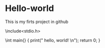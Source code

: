 # Hello-world
This is my firts project in github


\include<stdio.h>

\int main{}
{
 print(" hello, world! \n");
 return 0;
 }
